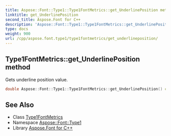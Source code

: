 ```yaml
---
title: Aspose::Font::Type1::Type1FontMetrics::get_UnderlinePosition method
linktitle: get_UnderlinePosition
second_title: Aspose.Font for C++
description: 'Aspose::Font::Type1::Type1FontMetrics::get_UnderlinePosition method. Gets underline position value in C++.'
type: docs
weight: 900
url: /cpp/aspose.font.type1/type1fontmetrics/get_underlineposition/
---
```

## Type1FontMetrics::get_UnderlinePosition method


Gets underline position value.

```cpp
double Aspose::Font::Type1::Type1FontMetrics::get_UnderlinePosition() const
```

## See Also

* Class [Type1FontMetrics](../)
* Namespace [Aspose::Font::Type1](../../)
* Library [Aspose.Font for C++](../../../)
